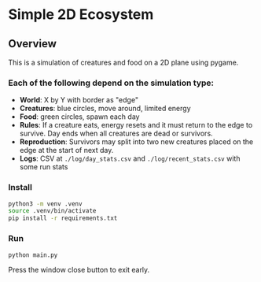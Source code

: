 # Simple 2D Ecosystem

## Overview

This is a simulation of creatures and food on a 2D plane using pygame.

### Each of the following depend on the simulation type:
- **World**: X by Y with border as "edge"
- **Creatures**: blue circles, move around, limited energy
- **Food**: green circles, spawn each day
- **Rules**: If a creature eats, energy resets and it must return to the edge to survive. Day ends when all creatures are dead or survivors.
- **Reproduction**: Survivors may split into two new creatures placed on the edge at the start of next day.
- **Logs**: CSV at `./log/day_stats.csv` and `./log/recent_stats.csv` with some run stats

### Install

```bash
python3 -m venv .venv
source .venv/bin/activate
pip install -r requirements.txt
```

### Run

```bash
python main.py
```

Press the window close button to exit early.